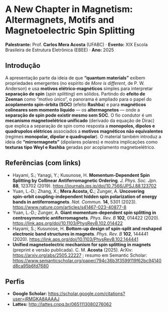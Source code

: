
# A New Chapter in Magnetism: Altermagnets, Motifs and Magnetoelectric Spin Splitting  
**Palestrante:** Prof. **Carlos Mera Acosta** (UFABC) · **Evento:** XIX Escola Brasileira de Estrutura Eletrônica (EBEE) · **Ano:** 2025

## Introdução
A apresentação parte da ideia de que **“quantum materials”** exibem propriedades emergentes (no espírito de *More is different*, de P. W. Anderson) e usa **motivos elétrico‑magnéticos** simples para interpretar **separação de spin** (*spin splitting*) em sólidos. Partindo do **efeito de Zeeman** como “motivo único”, o panorama é ampliado para o papel do **acoplamento spin‑órbita (SOC)** (efeito **Rashba**) e para **magnéticos colineares sem momento líquido** — os **altermagnetos** — onde a **separação de spin pode existir mesmo sem SOC**. O fio condutor é um **mecanismo magnetoelétrico unificado** (derivado da equação de Dirac) que explica a separação de spin como resposta a **monopolos, dipolos e quadrupolos elétricos** associados a **motivos magnéticos não equivalentes** (regimes **monopolar, dipolar e quadrupolar**). O material também introduz a ideia de **“mirrormagnets”** (dipolares polares) e mostra implicações como **texturas tipo Weyl e Rashba** geradas por acoplamento magnetoelétrico. 

## Referências (com links)
- Hayami, S.; Yanagi, Y.; Kusunose, H. **Momentum‑Dependent Spin Splitting by Collinear Antiferromagnetic Ordering**. *J. Phys. Soc. Jpn.* **88**, 123702 (2019). https://journals.jps.jp/doi/10.7566/JPSJ.88.123702  
- Yuan, L.‑D.; Zhang, X.; **Mera Acosta, C.**; Zunger, A. **Uncovering spin‑orbit coupling‑independent hidden spin polarization of energy bands in antiferromagnets**. *Nat. Commun.* **14**, 5301 (2023). https://www.nature.com/articles/s41467-023-40877-8  
- Yuan, L.‑D.; Zunger, A. **Giant momentum‑dependent spin splitting in centrosymmetric antiferromagnets**. *Phys. Rev. B* **102**, 014422 (2020). https://link.aps.org/doi/10.1103/PhysRevB.102.014422  
- Hayami, S.; Kusunose, H. **Bottom‑up design of spin‑split and reshaped electronic band structures in magnets**. *Phys. Rev. B* **102**, 144441 (2020). https://link.aps.org/doi/10.1103/PhysRevB.102.144441  
- **Unified magnetoelectric mechanism for spin splitting in magnets** (preprint e versão publicada). C. M. **Acosta** (2025). ArXiv: https://arxiv.org/abs/2505.22227 ; resumo em Semantic Scholar: https://www.semanticscholar.org/paper/794c36b3f3599119f62bc94140d8ca95b6fd7680

## Perfis
- **Google Scholar:** https://scholar.google.com/citations?user=jRMGKA8AAAAJ  
- **Lattes:** http://lattes.cnpq.br/0651113080276062
